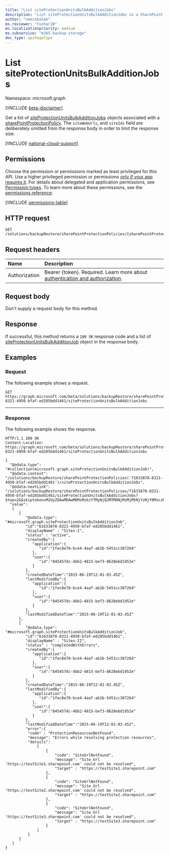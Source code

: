 ```yaml
---
title: "List siteProtectionUnitsBulkAdditionJobs"
description: "List siteProtectionUnitsBulkAdditionJobs in a SharePoint protection policy."
author: "neminbshah"
ms.reviewer: "tushar20"
ms.localizationpriority: medium
ms.subservice: "m365-backup-storage"
doc_type: apiPageType
---
```


# List siteProtectionUnitsBulkAdditionJobs 

Namespace: microsoft.graph

[!INCLUDE [beta-disclaimer](../../includes/beta-disclaimer.md)]

Get a list of [siteProtectionUnitsBulkAdditionJobs](../resources/siteprotectionunitsbulkadditionjob.md) objects associated with a [sharePointProtectionPolicy](../resources/sharepointprotectionpolicy.md).
The `siteWebUrls`, and `siteIds` field are deliberately omitted from the response body in order to limit the response size.

[!INCLUDE [national-cloud-support](../../includes/global-only.md)]

## Permissions

Choose the permission or permissions marked as least privileged for this API. Use a higher privileged permission or permissions [only if your app requires it](/graph/permissions-overview#best-practices-for-using-microsoft-graph-permissions). For details about delegated and application permissions, see [Permission types](/graph/permissions-overview#permission-types). To learn more about these permissions, see the [permissions reference](/graph/permissions-reference).

<!-- { "blockType": "permissions", "name": "sharepointprotectionpolicy_list_siteprotectionunitsbulkadditionjobs" } -->
[!INCLUDE [permissions-table](../includes/permissions/sharepointprotectionpolicy-list-siteprotectionunitsbulkadditionjobs-permissions.md)]

## HTTP request

<!-- {
  "blockType": "ignored"
}
-->
``` http
GET /solutions/backupRestore/sharePointProtectionPolicies/{sharePointProtectionPolicyId}/siteProtectionUnitsBulkAdditionJobs
```

## Request headers

|Name|Description|
|:---|:---|
|Authorization|Bearer {token}. Required. Learn more about [authentication and authorization](/graph/auth/auth-concepts).|

## Request body

Don't supply a request body for this method.

## Response

If successful, this method returns a `200 OK` response code and a list of [siteProtectionUnitsBulkAdditionJob](../resources/siteprotectionunitsbulkadditionjob.md) object in the response body.

## Examples

### Request

The following example shows a request.

<!-- {
  "blockType": "request",
  "name": "sharepointprotectionpolicy_list_siteprotectionunitsbulkadditionjobs"
}
-->

``` http
GET https://graph.microsoft.com/beta/solutions/backupRestore/sharePointProtectionPolicies/71633878-8321-4950-bfaf-ed285bdd1461/siteProtectionUnitsBulkAdditionJobs
```

---

### Response

The following example shows the response.
<!-- {
  "blockType": "response",
  "truncated": true,
  "@odata.type": "Collection(microsoft.graph.siteProtectionUnitsBulkAdditionJob)"
}
-->
``` http
HTTP/1.1 200 OK
Content-Location: https://graph.microsoft.com/beta/solutions/backupRestore/sharePointProtectionPolicies/71633878-8321-4950-bfaf-ed285bdd1461/siteProtectionUnitsBulkAdditionJobs

{
  "@odata.type": "#collection(microsoft.graph.siteProtectionUnitsBulkAdditionJob)",
  "@odata.context": "/solutions/backupRestore/sharePointProtectionPolicies('71633878-8321-4950-bfaf-ed285bdd1461')/siteProtectionUnitsBulkAdditionJobs",
  "@odata.nextLink": "/solutions/backupRestore/sharePointProtectionPolicies/71633878-8321-4950-bfaf-ed285bdd1461/siteProtectionUnitsBulkAdditionJobs?$top=2&$skiptoken=M2UyZDAwMDAwMDMxMzkzYTMyNjQ2MTM0NjMzMjM5NjYzNjY0MzczMDM0MzE2NTYzNjEzNzMwNjIzNjMzMzg2MjM0MzM2NDM0MzUzNDMzMzc0MDc0Njg3MjY1NjE2NDJlNzYzMjAxZThmYjY4M2Y3ODAxMDAwMDg4NjA5ODdhNzgwMTAwMDB8MTYxNjk2NDUwOTgzMg%3d%3d",
  "value":
   [
      {
         "@odata.type": "#microsoft.graph.siteProtectionUnitsBulkAdditionJob",
         "id":"61633878-8321-4950-bfaf-ed285bdd1461",
         "displayName" : "Sites-I",
         "status" : "active",
         "createdBy":{
            "application":{
               "id":"1fec8e78-bce4-4aaf-ab1b-5451cc387264"
            },
            "user":{
               "id":"845457dc-4bb2-4815-bef3-8628ebd1952e"
            }
         },
         "createdDateTime":"2015-06-19T12-01-03.45Z",
         "lastModifiedBy":{
            "application":{
               "id":"1fec8e78-bce4-4aaf-ab1b-5451cc387264"
            },
            "user":{
               "id":"845457dc-4bb2-4815-bef3-8628ebd1952e"
            }
         },
         "lastModifiedDateTime":"2015-06-19T12-01-03.45Z"
      },
      {
         "@odata.type": "#microsoft.graph.siteProtectionUnitsBulkAdditionJob",
         "id":"61633878-8321-4950-bfaf-ed285bdd1461",
         "displayName" : "Sites-II",
         "status" : "completedWithErrors",
         "createdBy":{
            "application":{
               "id":"1fec8e78-bce4-4aaf-ab1b-5451cc387264"
            },
            "user":{
               "id":"845457dc-4bb2-4815-bef3-8628ebd1952e"
            }
         },
         "createdDateTime":"2015-06-19T12-01-03.45Z",
         "lastModifiedBy":{
            "application":{
               "id":"1fec8e78-bce4-4aaf-ab1b-5451cc387264"
            },
            "user":{
               "id":"845457dc-4bb2-4815-bef3-8628ebd1952e"
            }
         },
         "lastModifiedDateTime":"2015-06-19T12-01-03.45Z",
         "error":{
          "code" : "ProtectionResourcesNotFound",
          "message": "Errors while resolving protection resources",
          "details": 
              [
                  {
                      "code": "SiteUrlNotFound",
                      "message": "Site Url 'https://testSite1.sharepoint.com' could not be resolved",
                      "target" : "https://testSite1.sharepoint.com"
                  },
                  {
                      "code": "SiteUrlNotFound",
                      "message": "Site Url 'https://testSite2.sharepoint.com' could not be resolved",
                      "target" : "https://testSite2.sharepoint.com"
                  },
                  {
                      "code": "SiteUrlNotFound",
                      "message": "Site Url 'https://testSite3.sharepoint.com' could not be resolved",
                      "target" : "https://testSite3.sharepoint.com"
                  }
              ]   
          }       
      }
   ]
}
```
